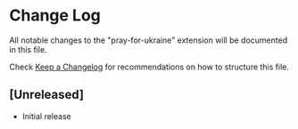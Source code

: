 # Change Log

All notable changes to the "pray-for-ukraine" extension will be documented in this file.

Check [Keep a Changelog](http://keepachangelog.com/) for recommendations on how to structure this file.

## [Unreleased]

- Initial release